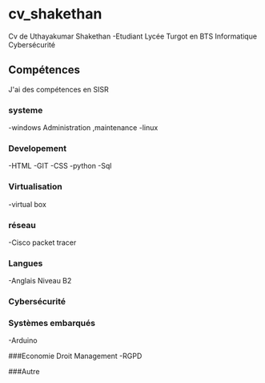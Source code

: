 # cv_shakethan
Cv de Uthayakumar Shakethan -Etudiant Lycée Turgot en BTS Informatique Cybersécurité

## Compétences
J'ai des compétences en SISR

### systeme
-windows Administration ,maintenance
-linux 
### Developement
-HTML
-GIT
-CSS
-python
-Sql 

### Virtualisation
-virtual box

### réseau
-Cisco packet tracer

### Langues
-Anglais Niveau B2

### Cybersécurité

### Systèmes embarqués
-Arduino

###Economie Droit Management
-RGPD

###Autre


